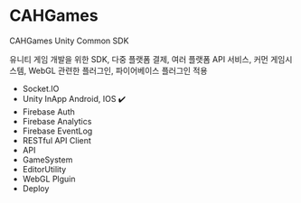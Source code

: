 # CAHGames
 CAHGames Unity Common SDK
 
 유니티 게임 개발을 위한 SDK, 다중 플랫폼 결제, 여러 플랫폼 API 서비스, 커먼 게임시스템, WebGL 관련한 플러그인, 파이어베이스 플러그인 적용  

 
 

 
 - Socket.IO
 - Unity InApp Android, IOS ✔️ 
 - Firebase Auth  
 - Firebase Analytics 
 - Firebase EventLog  
 - RESTful API Client 
 - API 
 - GameSystem  
 - EditorUtility
 - WebGL Plguin
 - Deploy
